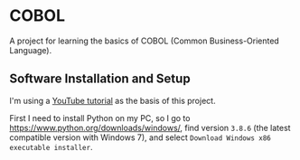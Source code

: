 # COBOL

A project for learning the basics of COBOL (Common Business-Oriented Language).


## Software Installation and Setup

I'm using a [YouTube tutorial](https://www.youtube.com/watch?v=LImuEAmVkIw) as the basis of this project.

First I need to install Python on my PC, so I go to https://www.python.org/downloads/windows/, find version ```3.8.6``` (the latest compatible version with Windows 7), and select ```Download Windows x86 executable installer```.
